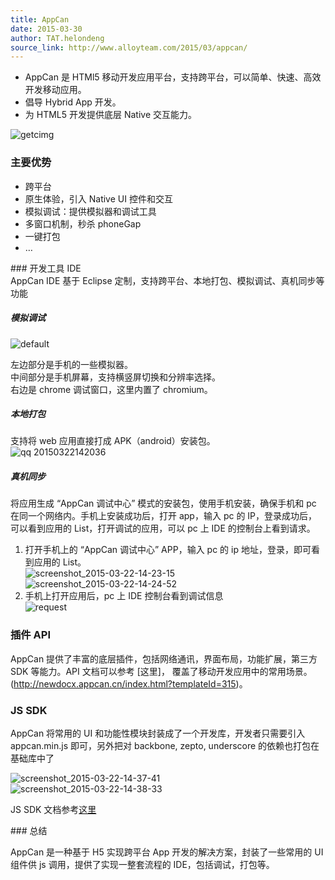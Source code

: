 ```yaml
---
title: AppCan
date: 2015-03-30
author: TAT.helondeng
source_link: http://www.alloyteam.com/2015/03/appcan/
---
```


-   AppCan 是 HTMl5 移动开发应用平台，支持跨平台，可以简单、快速、高效开发移动应用。
-   倡导 Hybrid App 开发。
-   为 HTML5 开发提供底层 Native 交互能力。

![getcimg](https://cloud.githubusercontent.com/assets/3880323/6895662/175babbe-d715-11e4-9a29-2c28a0051f3b.gif)

### 主要优势

-   跨平台
-   原生体验，引入 Native UI 控件和交互
-   模拟调试：提供模拟器和调试工具
-   多窗口机制，秒杀 phoneGap
-   一键打包
-   …

\### 开发工具 IDE  
AppCan IDE 基于 Eclipse 定制，支持跨平台、本地打包、模拟调试、真机同步等功能

##### 模拟调试

![default](https://cloud.githubusercontent.com/assets/3880323/6895666/243c6bac-d715-11e4-92d3-2ed86c1a908e.png)

左边部分是手机的一些模拟器。  
中间部分是手机屏幕，支持横竖屏切换和分辨率选择。  
右边是 chrome 调试窗口，这里内置了 chromium。

##### 本地打包

支持将 web 应用直接打成 APK（android）安装包。  
![qq 20150322142036](https://cloud.githubusercontent.com/assets/3880323/6895671/29840dae-d715-11e4-89f0-a511d291fc7d.png)

##### 真机同步

将应用生成 “AppCan 调试中心” 模式的安装包，使用手机安装，确保手机和 pc 在同一个网络内。手机上安装成功后，打开 app，输入 pc 的 IP，登录成功后，可以看到应用的 List，打开调试的应用，可以 pc 上 IDE 的控制台上看到请求。

1.  打开手机上的 “AppCan 调试中心” APP，输入 pc 的 ip 地址，登录，即可看到应用的 List。  
    ![screenshot_2015-03-22-14-23-15](https://cloud.githubusercontent.com/assets/3880323/6895673/2fdce248-d715-11e4-972b-6cb979ba421e.jpeg)  
    ![screenshot_2015-03-22-14-24-52](https://cloud.githubusercontent.com/assets/3880323/6895674/36a088fa-d715-11e4-8735-03ae73464dd1.jpeg)
2.  手机上打开应用后，pc 上 IDE 控制台看到调试信息  
    ![request](https://cloud.githubusercontent.com/assets/3880323/6895675/3a687c18-d715-11e4-9574-3dd5bf33521a.png)

### 插件 API

AppCan 提供了丰富的底层插件，包括网络通讯，界面布局，功能扩展，第三方 SDK 等能力。API 文档可以参考 \[这里]， 覆盖了移动开发应用中的常用场景。(<http://newdocx.appcan.cn/index.html?templateId=315>)。

### JS SDK

AppCan 将常用的 UI 和功能性模块封装成了一个开发库，开发者只需要引入 appcan.min.js 即可，另外把对 backbone, zepto, underscore 的依赖也打包在基础库中了

![screenshot_2015-03-22-14-37-41](https://cloud.githubusercontent.com/assets/3880323/6895677/3ebdbada-d715-11e4-993a-1cef5d641499.jpeg)  
![screenshot_2015-03-22-14-38-33](https://cloud.githubusercontent.com/assets/3880323/6895680/42d08f80-d715-11e4-813d-0b596385f331.jpeg)

JS SDK 文档参考[这里](http://newdocx.appcan.cn/index.html?templateId=338)

\### 总结

AppCan 是一种基于 H5 实现跨平台 App 开发的解决方案，封装了一些常用的 UI 组件供 js 调用，提供了实现一整套流程的 IDE，包括调试，打包等。